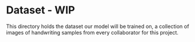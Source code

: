 # Dataset - WIP
This directory holds the dataset our model will be trained on, a collection of images of handwriting samples from every collaborator for this project.
